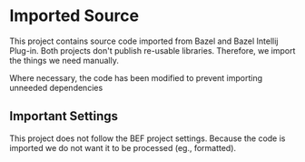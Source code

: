 # Imported Source

This project contains source code imported from Bazel and Bazel Intellij Plug-in.
Both projects don't publish re-usable libraries.
Therefore, we import the things we need manually.

Where necessary, the code has been modified to prevent importing unneeded dependencies

## Important Settings

This project does not follow the BEF project settings.
Because the code is imported we do not want it to be processed (eg., formatted).

